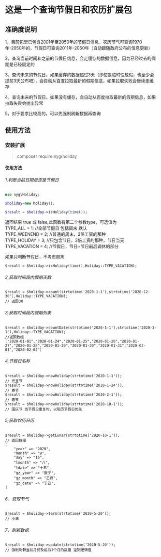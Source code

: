 # 这是一个查询节假日和农历扩展包

## 准确度说明
1，目前包里已包含2001年至2050年的节假日信息，农历节气可查询1970年-2050年的，节假日可查询2011年-2050年（自动跟随政府公布的信息更新）

2，查询当前时间和之前的节假日信息，会走缓存的数据信息，因为已经过去的假期是已经固定的

3，查询未来的节假日，如果缓存的数据超过3天（即使是临时性放假，也至少会提前3天公布吧），会自动从百度拉取最新的假期信息，如果拉取失败会继续走缓存

4，查询未来的节假日，如果没有缓存，会自动从百度拉取最新的假期信息，如果拉取失败会抛出异常

5，对于要求比较高的，可以先强制刷新数据再查询
## 使用方法
### 安装扩展
> composer require nyg/holiday

#### 使用方法
###### 1,判断当前日期是否是节假日
``` php
use nyg\Holiday;

$holiday=new holiday();

$result = $holiday->isHoliday(time());

```
返回结果 true 或 false,此函数有第二个参数type，可选值为  
TYPE_ALL = 1; //全部节假日 包括周末 默认  
TYPE_WEENEND = 2; //普通的周末，2倍工资的那种  
TYPE_HOLIDAY = 3; //只包含节日，3倍工资的那种，节日当天  
TYPE_VACATION = 4; //节假日，节日+节日前后调休的部分

如果只判断节假日，不考虑周末
```
$result = $holiday->isHoliday(time(),Holiday::TYPE_VACATION);
```
###### 2,获取时间段内假期天数
```
$result = $holiday->count(strtotime('2020-1-1'),strtotime('2020-12-30'),Holiday::TYPE_VACATION);
// 返回30
```
###### 3,获取时间段内假期列表
```
$result = $holiday->countDate(strtotime('2020-1-1'),strtotime('2020-3-1'),Holiday::TYPE_VACATION);
//返回数组
["2020-01-01","2020-01-24","2020-01-25","2020-01-26","2020-01-27","2020-01-28","2020-01-29","2020-01-30","2020-01-31","2020-02-01","2020-02-02"]
```

###### 4,节假日名称
```
$result = $holiday->nowHoliday(strtotime('2020-1-1'));
// 元旦节
$result = $holiday->nowHoliday(strtotime('2020-1-24'));
// 春节
$result = $holiday->nowHoliday(strtotime('2020-2-1'));
// 春节
$result = $holiday->nowHoliday(strtotime('2020-10-1'));
// 国庆节 当节假日重复时，以阳历节假日优先
```
###### 5,获取农历日历
```
$result = $holiday->getLunar(strtotime('2020-10-1'));
// 返回数组 
[
    "year" => "2020",
    "month" => "8",
    "day" => "15",
    "lmonth" => "八",
    "ldate" => "十五",
    "gz_year" => "庚子",
    "gz_month" => "乙酉",
    "gz_date" => "丁丑",
]
```

###### 6，获取节气
```
$result = $holiday->term(strtotime('2020-5-20'));
// 小满
```

###### 7，刷新数据
```
$result = $holiday->update(strtotime('2020-5-20'));
// 强制刷新当前月份及前后1个月的数据 返回逻辑值
```


